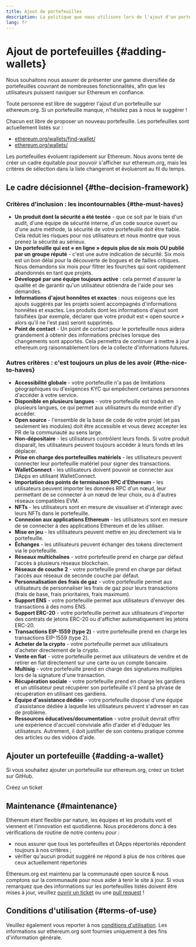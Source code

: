 ```yaml
---
title: Ajout de portefeuilles
description: La politique que nous utilisons lors de l'ajout d'un portefeuille sur ethereum.org
lang: fr
---
```


# Ajout de portefeuilles {#adding-wallets}

Nous souhaitons nous assurer de présenter une gamme diversifiée de portefeuilles couvrant de nombreuses fonctionnalités, afin que les utilisateurs puissent naviguer sur Ethereum en confiance.

Toute personne est libre de suggérer l'ajout d'un portefeuille sur ethereum.org. Si un portefeuille manque, n'hésitez pas à nous le suggérer !

Chacun est libre de proposer un nouveau portefeuille. Les portefeuilles sont actuellement listés sur :

- [ethereum.org/wallets/find-wallet/](/wallets/find-wallet/)
- [ethereum.org/wallets/](/wallets/)

Les portefeuilles évoluent rapidement sur Ethereum. Nous avons tenté de créer un cadre équitable pour pouvoir s'afficher sur ethereum.org, mais les critères de sélection dans la liste changeront et évolueront au fil du temps.

## Le cadre décisionnel {#the-decision-framework}

### Critères d'inclusion : les incontournables {#the-must-haves}

- **Un produit dont la sécurité a été testée** - que ce soit par le biais d'un audit, d'une équipe de sécurité interne, d'un code source ouvert ou d'une autre méthode, la sécurité de votre portefeuille doit être fiable. Cela réduit les risques pour nos utilisateurs et nous montre que vous prenez la sécurité au sérieux.
- **Un portefeuille qui est « en ligne » depuis plus de six mois OU publié par un groupe réputé** - c'est une autre indication de sécurité. Six mois est un bon délai pour la découverte de bogues et de failles critiques. Nous demandons six mois pour filtrer les fourches qui sont rapidement abandonnés en tant que projets.
- **Développé par une équipe toujours active** : cela permet d'assurer la qualité et de garantir qu'un utilisateur obtiendra de l'aide pour ses demandes.
- **Informations d'ajout honnêtes et exactes** : nous exigeons que les ajouts suggérés par les projets soient accompagnés d'informations honnêtes et exactes. Les produits dont les informations d'ajout sont falsifiées (par exemple, déclarer que votre produit est « open source » alors qu'il ne l'est pas) seront supprimés.
- **Point de contact** - Un point de contact pour le portefeuille nous aidera grandement à obtenir des informations précises lorsque des changements sont apportés. Cela permettra de continuer à mettre à jour ethereum.org raisonnablement lors de la collecte d'informations futures.

### Autres critères : c'est toujours un plus de les avoir {#the-nice-to-haves}

- **Accessibilité globale** - votre portefeuille n'a pas de limitations géographiques ou d'exigences KYC qui empêchent certaines personnes d'accéder à votre service.
- **Disponible en plusieurs langues** - votre portefeuille est traduit en plusieurs langues, ce qui permet aux utilisateurs du monde entier d'y accéder.
- **Open source** - l'ensemble de la base de code de votre projet (et pas seulement les modules) doit être accessible et vous devez accepter les PR de la communauté au sens large.
- **Non-dépositaire** - les utilisateurs contrôlent leurs fonds. Si votre produit disparaît, les utilisateurs peuvent toujours accéder à leurs fonds et les déplacer.
- **Prise en charge des portefeuilles matériels** - les utilisateurs peuvent connecter leur portefeuille matériel pour signer des transactions.
- **WalletConnect** - les utilisateurs doivent pouvoir se connecter aux DApps en utilisant WalletConnect.
- **Importation des points de terminaison RPC d'Ethereum** - les utilisateurs peuvent importer les données RPC d'un nœud, leur permettant de se connecter à un nœud de leur choix, ou à d'autres réseaux compatibles EVM.
- **NFTs** - les utilisateurs sont en mesure de visualiser et d'interagir avec leurs NFTs dans le portefeuille.
- **Connexion aux applications Ethereum** - les utilisateurs sont en mesure de se connecter à des applications Ethereum et de les utiliser.
- **Mise en jeu** - les utilisateurs peuvent mettre en jeu directement via le portefeuille.
- **Échanges** - les utilisateurs peuvent échanger des tokens directement via le portefeuille.
- **Réseaux multichaînes** - votre portefeuille prend en charge par défaut l'accès à plusieurs réseaux blockchain.
- **Réseaux de couche 2** - votre portefeuille prend en charge par défaut l'accès aux réseaux de seconde couche par défaut.
- **Personnalisation des frais de gaz** - votre portefeuille permet aux utilisateurs de personnaliser les frais de gaz pour leurs transactions (frais de base, frais prioritaires, frais maximum).
- **Support ENS** - votre portefeuille permet aux utilisateurs d'envoyer des transactions à des noms ENS.
- **Support ERC-20** - votre portefeuille permet aux utilisateurs d'importer des contrats de jetons ERC-20 ou d'afficher automatiquement les jetons ERC-20.
- **Transactions EIP-1559 (type 2)** - votre portefeuille prend en charge les transactions EIP-1559 (type 2).
- **Acheter de la crypto** - votre portefeuille permet aux utilisateurs d'acheter directement de la crypto.
- **Vente en fiat** - votre portefeuille permet aux utilisateurs de vendre et de retirer en fiat directement sur une carte ou un compte bancaire.
- **Multisig** - votre portefeuille prend en charge des signatures multiples lors de la signature d'une transaction.
- **Récupération sociale** - votre portefeuille prend en charge les gardiens et un utilisateur peut récupérer son portefeuille s'il perd sa phrase de récupération en utilisant ces gardiens.
- **Équipe d'assistance dédiée** - votre portefeuille dispose d'une équipe d'assistance dédiée à laquelle les utilisateurs peuvent s'adresser en cas de problème.
- **Ressources éducatives/documentation** - votre produit devrait offrir une expérience d'accueil conviviale afin d'aider et d'éduquer les utilisateurs. Autrement, il doit justifier de son contenu pratique comme des articles ou des vidéos d'aide.

## Ajouter un portefeuille {#adding-a-wallet}

Si vous souhaitez ajouter un portefeuille sur ethereum.org, créez un ticket sur GitHub.

<ButtonLink to="https://github.com/ethereum/ethereum-org-website/issues/new?assignees=&labels=wallet+%3Apurse%3A&template=suggest_wallet.yaml">
  Créez un ticket
</ButtonLink>

## Maintenance {#maintenance}

Ethereum étant flexible par nature, les équipes et les produits vont et viennent et l'innovation est quotidienne. Nous procéderons donc à des vérifications de routine de notre contenu pour :

- nous assurer que tous les portefeuilles et DApps répertoriés répondent toujours à nos critères ;
- vérifier qu'aucun produit suggéré ne répond à plus de nos critères que ceux actuellement répertoriés

Ethereum.org est maintenu par la communauté open source & nous comptons sur la communauté pour nous aider à tenir le site à jour. Si vous remarquez que des informations sur les portefeuilles listés doivent être mises à jour, veuillez [ouvrir un ticket](https://github.com/ethereum/ethereum-org-website/issues/new?assignees=&labels=wallet+%3Apurse%3A&template=suggest_wallet.yaml) ou une [pull request](https://github.com/ethereum/ethereum-org-website/pulls) !

## Conditions d'utilisation {#terms-of-use}

Veuillez également vous reporter à nos [conditions d'utilisation](/terms-of-use/). Les informations sur ethereum.org sont fournies uniquement à des fins d'information générale.
